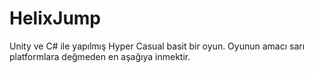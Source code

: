 # HelixJump
 Unity ve C# ile yapılmış Hyper Casual basit bir oyun.
 Oyunun amacı sarı platformlara değmeden en aşağıya inmektir.
